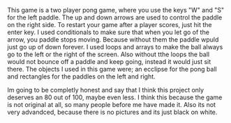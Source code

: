 This game is a two player pong game, where you use the keys "W" and "S" for the left paddle. The up and down arrows are used to control the paddle on the right side. To restart your game after a player scores, just hit the enter key.
I used conditionals to make sure that when you let go of the arrow, you paddle stops moving. Because without them the paddle wpuld just go up of down forever.
I used loops and arrays to make the ball always go to the left or the right of the screen. Also without tthe loops the ball would not bounce off a paddle and keep going, instead it would just sit there.
The objects I used in this game were; an ecclipse for the pong ball and rectangles for the paddles on the left and right.


Im going to be completly honest and say that I think this project only deserves an 80 out of 100, maybe even less. I think this because the game is not original at all, so many people before me have made it. Also its not very advandced, because there is no pictures and its just black on white.